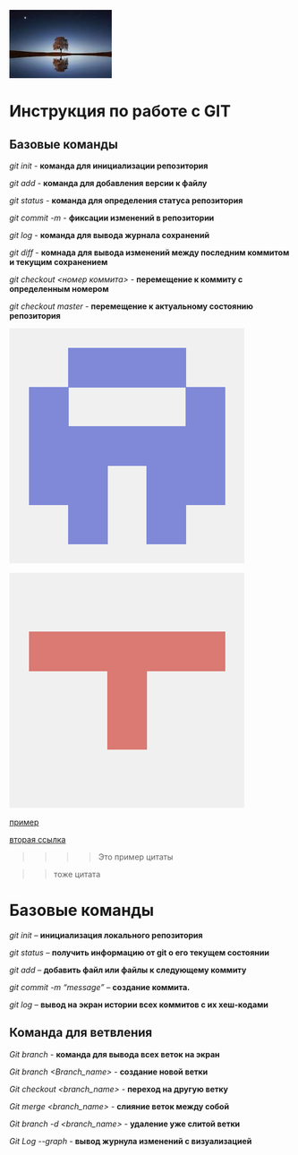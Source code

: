 ![Красота](111.jpg)

# Инструкция по работе с GIT

## Базовые команды

*git init* - **команда для инициализации репозитория**

*git add* - **команда для добавления версии к файлу**

*git status* - **команда для определения статуса репозитория**

*git commit -m <message>* - **фиксации изменений в репозитории**

*git log* - **команда для вывода журнала сохранений**

*git diff* - **комнада для вывода изменений между последним коммитом и текущим сохранением** 

*git checkout <номер коммита>* - **перемещение к коммиту с определенным номером**

*git checkout master* - **перемещение к актуальному состоянию репозитория** 

![Альтернативный текст](39643122.png)

![Альтернативный текст](81974050.png)

[пример](https://gist.github.com/Jekins/2bf2d0638163f1294637)

[вторая ссылка](https://github.com/)

>>>>Это пример цитаты 

>>тоже цитата

# Базовые команды

*git init* – **инициализация локального репозитория**

*git status* – **получить информацию от git о его текущем состоянии**

*git add* – **добавить файл или файлы к следующему коммиту**

*git commit -m “message”* – **создание коммита.**

*git log* – **вывод на экран истории всех коммитов с их хеш-кодами**

## Команда для ветвления 

*Git branch* - **команда для вывода всех веток на экран**

*Git branch <Branch_name>* - **создание новой ветки**

*Git checkout <branch_name>* - **переход на другую ветку**

*Git merge <branch_name>* - **слияние веток между собой**

*Git branch -d <branch_name>* - **удаление уже слитой ветки**

*Git Log --graph* - **вывод журнула изменений с визуализацией**
